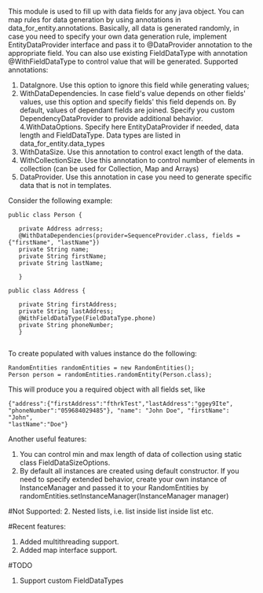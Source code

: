 This module is used to fill up with data fields for any java object.
You can map rules for data generation by using annotations in 
data_for_entity.annotations. Basically, all data is generated randomly,
in case you need to specify your own data generation rule, implement
EntityDataProvider interface and pass it to @DataProvider annotation to 
the appropriate field. You can also use existing FieldDataType with 
annotation @WithFieldDataType to control value that will be generated.
Supported annotations:
 1. DataIgnore. Use this option to ignore this field while generating 
 values;
 3. WithDataDependencies. In case field's value depends on other fields'
 values, use this option and specify fields' this field depends on.
 By default, values of dependant fields are joined. Specify you custom
 DependencyDataProvider to provide additional behavior.
 4.WithDataOptions. Specify here EntityDataProvider if needed, data 
 length and FieldDataType. Data types are listed in 
 data_for_entity.data_types
4. WithDataSize. Use this annotation to control exact length of the data.
5. WithCollectionSize. Use this annotation to control number of elements
in collection (can be used for Collection, Map and Arrays)
6. DataProvider. Use this annotation in case you need to generate 
specific data that is not in templates.

Consider the following example:

```
public class Person {
   
   private Address adrress;
   @WithDataDependencies(provider=SequenceProvider.class, fields = {"firstName", "lastName"})
   private String name;
   private String firstName;
   private String lastName;
   
   }

public class Address {
   
   private String firstAddress;
   private String lastAddress;
   @WithFieldDataType(FieldDataType.phone)
   private String phoneNumber;
   }
  
```
To create populated with values instance do the following:
```
RandomEntities randomEntities = new RandomEntities();
Person person = randomEntities.randomEntity(Person.class);

```

This will produce you a required object with all fields set, like 

```
{"address":{"firstAddress":"fthrkTest","lastAddress":"ggey9Ite", 
"phoneNumber":"059684029485"}, "name": "John Doe", "firstName": "John",
"lastName":"Doe"}
```

Another useful features:
1. You can control min and max length of data of collection using static
class FieldDataSizeOptions.
2. By default all instances are created using default constructor. If
you need to specify extended behavior, create your own instance of 
InstanceManager and passed it to your RandomEntities by 
randomEntities.setInstanceManager(InstanceManager manager)

#Not Supported:
 2. Nested lists, i.e. list inside list inside list etc.

#Recent features:
1. Added multithreading support.
2. Added map interface support.

#TODO
 1. Support custom FieldDataTypes
 